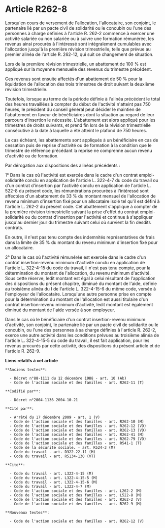 # Article R262-8

Lorsqu'en cours de versement de l'allocation, l'allocataire, son conjoint, le partenaire lié par un pacte civil de solidarité
ou le concubin ou l'une des personnes à charge définies à l'article R. 262-2 commence à exercer une activité salariée ou non
salariée ou à suivre une formation rémunérée, les revenus ainsi procurés à l'intéressé sont intégralement cumulables avec
l'allocation jusqu'à la première révision trimestrielle, telle que prévue au premier alinéa de l'article R. 262-12, qui suit
ce changement de situation.

Lors de la première révision trimestrielle, un abattement de 100 % est appliqué sur la moyenne mensuelle des revenus du
trimestre précédent.

Ces revenus sont ensuite affectés d'un abattement de 50 % pour la liquidation de l'allocation des trois trimestres de droit
suivant la deuxième révision trimestrielle.

Toutefois, lorsque au terme de la période définie à l'alinéa précédent le total des heures travaillées à compter du début de
l'activité n'atteint pas 750 heures, le président du conseil général peut décider le maintien de l'abattement en faveur de
bénéficiaires dont la situation au regard de leur parcours d'insertion le nécessite. L'abattement est alors appliqué pour les
trimestres de droits suivants, et prend fin lors de la révision trimestrielle consécutive à la date à laquelle a été atteint
le plafond de 750 heures.

Le cas échéant, les abattements sont appliqués à un bénéficiaire en cas de cessation puis de reprise d'activité ou de
formation à la condition que le trimestre de référence précédant la reprise ne comprenne aucun revenu d'activité ou de
formation.

Par dérogation aux dispositions des alinéas précédents :

1° Dans le cas où l'activité est exercée dans le cadre d'un contrat emploi-solidarité conclu en application de l'article L.
322-4-7 du code du travail ou d'un contrat d'insertion par l'activité conclu en application de l'article L. 522-8 du présent
code, les rémunérations procurées à l'intéressé sont affectées d'un abattement de 33 % du montant mensuel de l'allocation de
revenu minimum d'insertion fixé pour un allocataire isolé tel qu'il est défini à l'article L. 262-2 du présent code. Cet
abattement s'applique à compter de la première révision trimestrielle suivant la prise d'effet du contrat emploi-solidarité
ou du contrat d'insertion par l'activité et continue à s'appliquer jusqu'au dernier jour du trimestre suivant celui où
survient la fin desdits contrats.

En outre, il n'est pas tenu compte des indemnités représentatives de frais dans la limite de 35 % du montant du revenu
minimum d'insertion fixé pour un allocataire.

2° Dans le cas où l'activité rémunérée est exercée dans le cadre d'un contrat insertion-revenu minimum d'activité conclu en
application de l'article L. 322-4-15 du code du travail, il n'est pas tenu compte, pour la détermination du montant de
l'allocation, du revenu minimum d'activité. Sous cette réserve, ledit montant est égal à celui résultant de l'application des
dispositions du présent chapitre, diminué du montant de l'aide, définie au troisième alinéa du I de l'article L. 322-4-15-6
du même code, versée à l'employeur de l'allocataire. Lorsqu'une autre personne prise en compte pour la détermination du
montant de l'allocation est aussi titulaire d'un contrat insertion-revenu minimum d'activité, ledit montant est également
diminué du montant de l'aide versée à son employeur.

Dans le cas où le bénéficiaire d'un contrat insertion-revenu minimum d'activité, son conjoint, le partenaire lié par un pacte
civil de solidarité ou le concubin, ou l'une des personnes à sa charge définies à l'article R. 262-2, exerce une autre
activité dans les conditions prévues au troisième alinéa de l'article L. 322-4-15-5 du code du travail, il est fait
application, pour les revenus procurés par cette activité, des dispositions du présent article et de l'article R. 262-9.

**Liens relatifs à cet article**

	**Anciens textes**:

	  - Décret n°88-1111 du 12 décembre 1988 - art. 10 (Ab)
	  - Code de l'action sociale et des familles - art. R262-11 (T)

	**Codifié par**:

	  - Décret n°2004-1136 2004-10-21

	**Cité par**:

	  - Arrêté du 17 décembre 2009 - art. 1 (V)
	  - Code de l'action sociale et des familles - art. R262-10 (M)
	  - Code de l'action sociale et des familles - art. R262-12 (VD)
	  - Code de l'action sociale et des familles - art. R262-13 (VD)
	  - Code de l'action sociale et des familles - art. R262-41 (M)
	  - Code de l'action sociale et des familles - art. R262-79 (VD)
	  - Code de l'action sociale et des familles - art. R541-1 (T)
	  - Code de la sécurité sociale. - art. R524-3 (M)
	  - Code du travail - art. D322-22-11 (M)
	  - Code du travail - art. R5134-130 (VT)

	**Cite**:

	  - Code du travail - art. L322-4-15 (M)
	  - Code du travail - art. L322-4-15-5 (M)
	  - Code du travail - art. L322-4-15-6 (M)
	  - Code du travail - art. L322-4-7 (M)
	  - Code de l'action sociale et des familles - art. L262-2 (M)
	  - Code de l'action sociale et des familles - art. L522-8 (M)
	  - Code de l'action sociale et des familles - art. R262-2 (V)
	  - Code de l'action sociale et des familles - art. R262-9 (M)

	**Nouveaux textes**:

	  - Code de l'action sociale et des familles - art. R262-12 (V)
